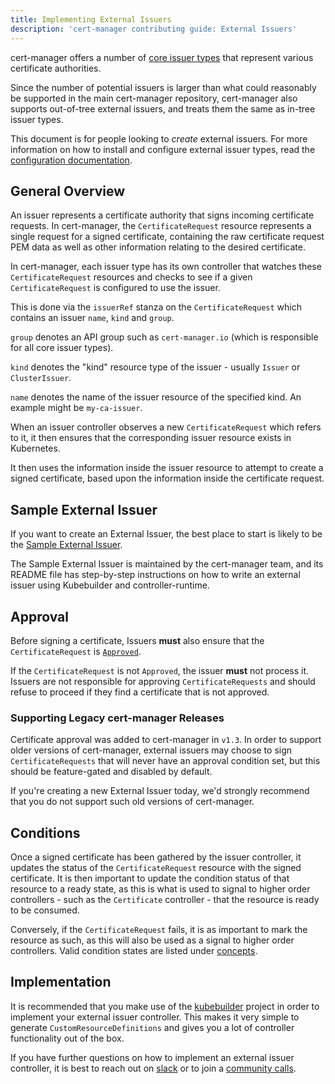 ```yaml
---
title: Implementing External Issuers
description: 'cert-manager contributing guide: External Issuers'
---
```


cert-manager offers a number of [core issuer types](../configuration/README.md) that represent
various certificate authorities.

Since the number of potential issuers is larger than what could reasonably be supported in the
main cert-manager repository, cert-manager also supports out-of-tree external issuers, and treats
them the same as in-tree issuer types.

This document is for people looking to _create_ external issuers. For more information on how to
install and configure external issuer types, read the [configuration documentation](../configuration/external.md).

## General Overview

An issuer represents a certificate authority that signs incoming certificate
requests. In cert-manager, the `CertificateRequest` resource represents a single
request for a signed certificate, containing the raw certificate request PEM
data as well as other information relating to the desired certificate.

In cert-manager, each issuer type has its own controller that watches these
`CertificateRequest` resources and checks to see if a given `CertificateRequest` is
configured to use the issuer.

This is done via the `issuerRef` stanza on the `CertificateRequest` which contains
an issuer `name`, `kind` and `group`.

`group` denotes an API group such as `cert-manager.io` (which is responsible for all core issuer types).

`kind` denotes the "kind" resource type of the issuer - usually `Issuer` or `ClusterIssuer`.

`name` denotes the name of the issuer resource of the specified kind. An example might be `my-ca-issuer`.

When an issuer controller observes a new `CertificateRequest` which refers to it,
it then ensures that the corresponding issuer resource exists in Kubernetes.

It then uses the information inside the issuer resource to attempt to create a
signed certificate, based upon the information inside the certificate request.

## Sample External Issuer

If you want to create an External Issuer, the best place to start is likely to be the [Sample External Issuer](https://github.com/cert-manager/sample-external-issuer).

The Sample External Issuer is maintained by the cert-manager team, and its README file has step-by-step instructions
on how to write an external issuer using Kubebuilder and controller-runtime.

## Approval

Before signing a certificate, Issuers **must** also ensure that the `CertificateRequest` is
[`Approved`](../concepts/certificaterequest.md#approval).

If the `CertificateRequest` is not `Approved`, the issuer **must** not process it. Issuers are not
responsible for approving `CertificateRequests` and should refuse to proceed if they find a certificate
that is not approved.

### Supporting Legacy cert-manager Releases

Certificate approval was added to cert-manager in `v1.3`. In order to support older versions of cert-manager,
external issuers may choose to sign `CertificateRequests` that will never have an approval
condition set, but this should be feature-gated and disabled by default.

If you're creating a new External Issuer today, we'd strongly recommend that you do not support such old
versions of cert-manager.

## Conditions

Once a signed certificate has been gathered by the issuer controller, it updates the status of the
`CertificateRequest` resource with the signed certificate. It is then important to update the condition
status of that resource to a ready state, as this is what is used to signal to higher order
controllers - such as the `Certificate` controller - that the resource is ready to be consumed.

Conversely, if the `CertificateRequest` fails, it is as important to mark the resource as such, as this will
also be used as a signal to higher order controllers. Valid condition states are listed under [concepts](../concepts/certificaterequest.md#conditions).

## Implementation

It is recommended that you make use of the [kubebuilder](https://github.com/kubernetes-sigs/kubebuilder) project in order
to implement your external issuer controller. This makes it very simple to generate `CustomResourceDefinitions` and gives
you a lot of controller functionality out of the box.

If you have further questions on how to implement an external issuer controller, it is best to reach out on [slack](./README.md#slack)
or to join a [community calls](./README.md#meetings).
